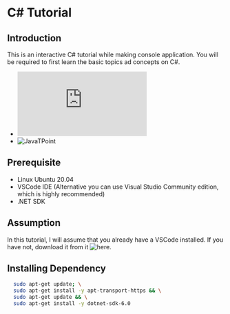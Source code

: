 # C# Tutorial 
## Introduction

This is an interactive C# tutorial while making console application. You will be required to first learn the basic topics ad concepts on C#.
- ![W3 School](https://www.w3schools.com/cs/index.php) 
- ![JavaTPoint](https://www.javatpoint.com/c-sharp-tutorial)

## Prerequisite
- Linux Ubuntu 20.04
- VSCode IDE (Alternative you can use Visual Studio Community edition, which is highly recommended)
- .NET SDK

## Assumption

In this tutorial, I will assume that you already have a VSCode installed. If you have not, download it from it ![here](https://code.visualstudio.com/download).

## Installing Dependency

```bash
  sudo apt-get update; \
  sudo apt-get install -y apt-transport-https && \
  sudo apt-get update && \
  sudo apt-get install -y dotnet-sdk-6.0

```

